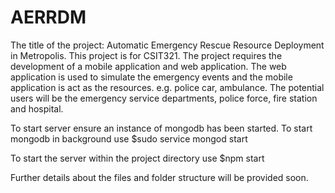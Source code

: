 # AERRDM
The title of the project: Automatic Emergency Rescue Resource Deployment in Metropolis. This project is for CSIT321. The project requires the development of  a mobile application and web application. The web application is used to simulate the emergency events and the mobile application is act as the resources. e.g. police car, ambulance. The potential users will be the emergency service departments, police force, fire station and hospital.

To start server ensure an instance of mongodb has been started.
To start mongodb in background use
  $sudo service mongod start
  
To start the server within the project directory use
  $npm start
  
Further details about the files and folder structure will be provided soon.
